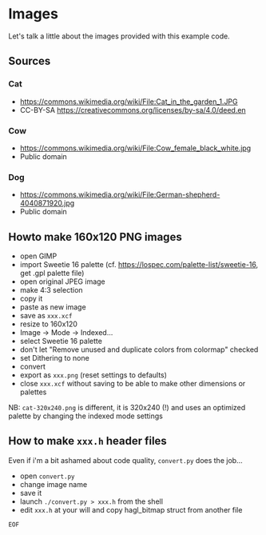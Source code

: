# Images

Let's talk a little about the images provided with this example code.

## Sources

### Cat

- <https://commons.wikimedia.org/wiki/File:Cat_in_the_garden_1.JPG>
- CC-BY-SA <https://creativecommons.org/licenses/by-sa/4.0/deed.en>

### Cow

- <https://commons.wikimedia.org/wiki/File:Cow_female_black_white.jpg>
- Public domain

### Dog

- <https://commons.wikimedia.org/wiki/File:German-shepherd-4040871920.jpg>
- Public domain

## Howto make 160x120 PNG images

- open GIMP
- import Sweetie 16 palette (cf. <https://lospec.com/palette-list/sweetie-16>, get .gpl palette file)
- open original JPEG image
- make 4:3 selection
- copy it
- paste as new image
- save as `xxx.xcf`
- resize to 160x120
- Image -> Mode -> Indexed...
- select Sweetie 16 palette
- don't let "Remove unused and duplicate colors from colormap" checked
- set Dithering to none
- convert
- export as `xxx.png` (reset settings to defaults)
- close `xxx.xcf` without saving to be able to make other dimensions or palettes

NB: `cat-320x240.png` is different, it is 320x240 (!) and uses an optimized palette by changing the indexed mode settings

## How to make `xxx.h` header files

Even if i'm a bit ashamed about code quality, `convert.py` does the job...

- open `convert.py`
- change image name
- save it
- launch `./convert.py > xxx.h` from the shell
- edit `xxx.h` at your will and copy hagl_bitmap struct from another file

`EOF`
